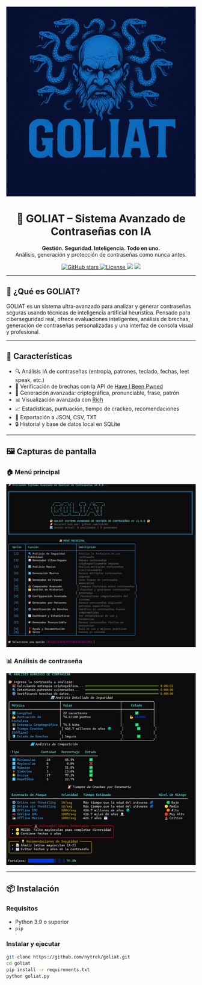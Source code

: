 <p align="center">
  <img src="goliat.png" alt="Logo de GOLIAT" width="600"/>
</p>

<h1 align="center">🔐 GOLIAT – Sistema Avanzado de Contraseñas con IA</h1>

<p align="center">
  <b>Gestión. Seguridad. Inteligencia. Todo en uno.</b><br>
  Análisis, generación y protección de contraseñas como nunca antes.
</p>

<p align="center">
  <a href="https://github.com/nytrek/goliat">
    <img src="https://img.shields.io/github/stars/nytrek/goliat?style=social" alt="GitHub stars"/>
  </a>
  <a href="https://github.com/nytrek/goliat">
    <img src="https://img.shields.io/github/license/nytrek/goliat?style=flat-square" alt="License"/>
  </a>
  <img src="https://img.shields.io/badge/Python-3.9%2B-blue?style=flat-square"/>
  <img src="https://img.shields.io/badge/Rich%20UI-CLI%20Power-blueviolet?style=flat-square"/>
</p>

---

## 🚀 ¿Qué es GOLIAT?

GOLIAT es un sistema ultra-avanzado para analizar y generar contraseñas seguras usando técnicas de inteligencia artificial heurística. Pensado para ciberseguridad real, ofrece evaluaciones inteligentes, análisis de brechas, generación de contraseñas personalizadas y una interfaz de consola visual y profesional.

---

## 🧠 Características

- 🔍 Análisis IA de contraseñas (entropía, patrones, teclado, fechas, leet speak, etc.)
- 🚨 Verificación de brechas con la API de [Have I Been Pwned](https://haveibeenpwned.com/)
- 🔐 Generación avanzada: criptográfica, pronunciable, frase, patrón
- 📊 Visualización avanzada con [Rich](https://github.com/Textualize/rich)
- 📈 Estadísticas, puntuación, tiempo de crackeo, recomendaciones
- 💾 Exportación a JSON, CSV, TXT
- 🔒 Historial y base de datos local en SQLite

---

## 🖼️ Capturas de pantalla

### 🏠 Menú principal
![Menú principal](assets/captura%20de%20pantalla%201.png)

### 📊 Análisis de contraseña
![Análisis avanzado](assets/captura%20de%20pantalla%202.png)

---

## 📦 Instalación

### Requisitos
- Python 3.9 o superior
- `pip`

### Instalar y ejecutar

```bash
git clone https://github.com/nytrek/goliat.git
cd goliat
pip install -r requirements.txt
python goliat.py
